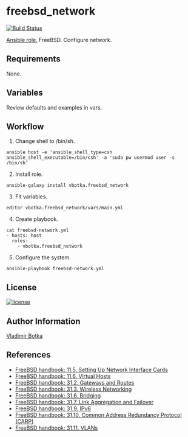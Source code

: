 freebsd_network
===============

[![Build Status](https://travis-ci.org/vbotka/ansible-freebsd-postinstall.svg?branch=master)](https://travis-ci.org/vbotka/ansible-freebsd-network)

[Ansible role.](https://galaxy.ansible.com/vbotka/freebsd_network/) FreeBSD. Configure network.


Requirements
------------

None.


Variables
---------

Review defaults and examples in vars.


Workflow
--------

1) Change shell to /bin/sh.

```
ansible host -e 'ansible_shell_type=csh ansible_shell_executable=/bin/csh' -a 'sudo pw usermod user -s /bin/sh'
```

2) Install role.

```
ansible-galaxy install vbotka.freebsd_network
```

3) Fit variables.

```
editor vbotka.freebsd_network/vars/main.yml
```

4) Create playbook.

```
cat freebsd-network.yml
- hosts: host
  roles:
    - vbotka.freebsd_network
```

5) Configure the system.

```
ansible-playbook freebsd-network.yml
```

License
-------

[![license](https://img.shields.io/badge/license-BSD-red.svg)](https://www.freebsd.org/doc/en/articles/bsdl-gpl/article.html)


Author Information
------------------

[Vladimir Botka](https://botka.link)


References
----------

- [FreeBSD handbook: 11.5. Setting Up Network Interface Cards](https://www.freebsd.org/doc/handbook/config-network-setup.html)
- [FreeBSD handbook: 11.6. Virtual Hosts](http://www.freebsd.org/doc/handbook/configtuning-virtual-hosts.html)
- [FreeBSD handbook: 31.2. Gateways and Routes](https://www.freebsd.org/doc/handbook/network-routing.html)
- [FreeBSD handbook: 31.3. Wireless Networking](http://www.freebsd.org/doc/handbook/network-wireless.html)
- [FreeBSD handbook: 31.6. Bridging](https://www.freebsd.org/doc/handbook/network-bridging.html)
- [FreeBSD handbook: 31.7. Link Aggregation and Failover](https://www.freebsd.org/doc/handbook/network-aggregation.html)
- [FreeBSD handbook: 31.9. IPv6](http://www.freebsd.org/doc/handbook/network-ipv6.html)
- [FreeBSD handbook: 31.10. Common Address Redundancy Protocol (CARP)](http://www.freebsd.org/doc/handbook/carp.html)
- [FreeBSD handbook: 31.11. VLANs](http://www.freebsd.org/doc/handbook/network-vlan.html)
